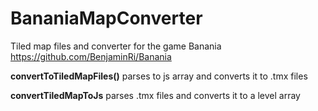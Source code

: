 # BananiaMapConverter

Tiled map files and converter for the game Banania https://github.com/BenjaminRi/Banania

**convertToTiledMapFiles()** parses to js array and converts it to .tmx files

**convertTiledMapToJs** parses .tmx files and converts it to a level array
